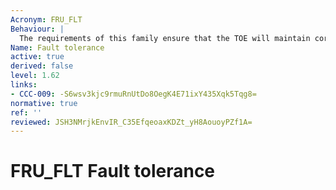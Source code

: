 ```yaml
---
Acronym: FRU_FLT
Behaviour: |
  The requirements of this family ensure that the TOE will maintain correct operation even in the event of failures.
Name: Fault tolerance
active: true
derived: false
level: 1.62
links:
- CCC-009: -S6wsv3kjc9rmuRnUtDo8OegK4E71ixY435Xqk5Tqg8=
normative: true
ref: ''
reviewed: JSH3NMrjkEnvIR_C35EfqeoaxKDZt_yH8AouoyPZf1A=
---
```


# FRU_FLT Fault tolerance
